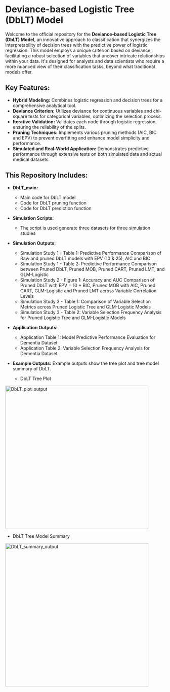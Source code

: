 # Deviance-based Logistic Tree (DbLT) Model

Welcome to the official repository for the **Deviance-based Logistic Tree (DbLT) Model**, an innovative approach to classification that synergizes the interpretability of decision trees with the predictive power of logistic regression. This model employs a unique criterion based on deviance, facilitating a robust selection of variables that uncover intricate relationships within your data. It's designed for analysts and data scientists who require a more nuanced view of their classification tasks, beyond what traditional models offer.

## Key Features:

- **Hybrid Modeling:** Combines logistic regression and decision trees for a comprehensive analytical tool.
- **Deviance Criterion:** Utilizes deviance for continuous variables and chi-square tests for categorical variables, optimizing the selection process.
- **Iterative Validation:** Validates each node through logistic regression, ensuring the reliability of the splits.
- **Pruning Techniques:** Implements various pruning methods (AIC, BIC and EPV) to prevent overfitting and enhance model simplicity and performance.
- **Simulated and Real-World Application:** Demonstrates predictive performance through extensive tests on both simulated data and actual medical datasets.

## This Repository Includes:

- **DbLT_main:**
  - Main code for DbLT model
  - Code for DbLT pruning function
  - Code for DbLT prediction function

- **Simulation Scripts:**
  - The script is used generate three datasets for three simulation studies

- **Simulation Outputs:**
  - Simulation Study 1 - Table 1: Predictive Performance Comparison of Raw and pruned DbLT models with EPV (10 & 25), AIC and BIC
  - Simulation Study 1 - Table 2: Predictive Performance Comparison between Pruned DbLT, Pruned MOB, Pruned CART, Pruned LMT, and GLM-Logistic
  - Simulation Study 2 - Figure 1: Accuracy and AUC Comparison of Pruned DbLT with EPV = 10 + BIC, Pruned MOB with AIC, Pruned CART, GLM-Logistic and Pruned LMT across Variable Correlation Levels
  - Simulation Study 3 - Table 1: Comparison of Variable Selection Metrics across Pruned Logistic Tree and GLM-Logistic Models
  - Simulation Study 3 - Table 2: Variable Selection Frequency Analysis for Pruned Logistic Tree and GLM-Logistic Models

- **Application Outputs:**
  - Application Table 1: Model Predictive Performance Evaluation for Dementia Dataset
  - Application Table 2: Variable Selection Frequency Analysis for Dementia Dataset

- **Example Outputs:** Example outputs show the tree plot and tree model summary of DbLT.

  - DbLT Tree Plot

<img width="452" alt="DbLT_plot_output" src="https://github.com/AbrrenC/Deviance-based-Logistic-Tree-DbLT/assets/54808990/4e9bc501-1de9-49ea-8411-9a07c2862b5b">

  - DbLT Tree Model Summary

<img width="452" alt="DbLT_summary_output" src="https://github.com/AbrrenC/Deviance-based-Logistic-Tree-DbLT/assets/54808990/6654ae11-9f0a-4367-973c-42507cd0af11">



